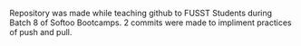 Repository was made while teaching github to FUSST Students during Batch 8 of Softoo Bootcamps.
2 commits were made to impliment practices of push and pull.
